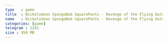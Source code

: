 ```yaml
---
type   : game
title  : Nickelodeon SpongeBob SquarePants - Revenge of the Flying Dutchman
name   : Nickelodeon SpongeBob SquarePants - Revenge of the Flying Dutchman
categories: [game]
telegram : 1241
size : 450 MB
---
```



